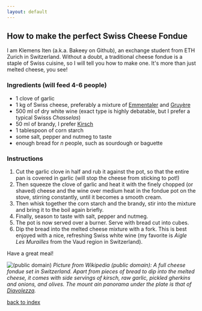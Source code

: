 ```yaml
---
layout: default
---
```


## How to make the perfect Swiss Cheese Fondue
I am Klemens Iten (a.k.a. Bakeey on Github), an exchange student from ETH Zurich in Switzerland. 
Without a doubt, a traditional cheese fondue is a staple of Swiss cuisine, so I will tell you how to make one. 
It's more than just melted cheese, you see!

### Ingredients (will feed 4-6 people)
- 1 clove of garlic
- 1 kg of Swiss cheese, preferably a mixture of 
[Emmentaler](https://en.wikipedia.org/wiki/Emmental_cheese) and 
[Gruyère](https://en.wikipedia.org/wiki/Gruy%C3%A8re_cheese)
- 500 ml of dry white wine (exact type is highly debatable, but I prefer a typical Swisss _Chasselas_)
- 50 ml of brandy, I prefer [Kirsch](https://en.wikipedia.org/wiki/Kirsch)
- 1 tablespoon of corn starch
- some salt, pepper and nutmeg to taste
- enough bread for _n_ people, such as sourdough or baguette

### Instructions
1. Cut the garlic clove in half and rub it against the pot, so that the entire pan is covered in garlic
   (will stop the cheese from sticking to pot!)
2. Then squeeze the clove of garlic and heat it with the finely chopped (or shaved) cheese and the wine over medium heat
 in the fondue pot on the stove, stirring constantly, until it becomes a smooth cream.
3. Then whisk together the corn starch and the brandy, stir into the mixture and bring it to the boil again briefly.
4. Finally, season to taste with salt, pepper and nutmeg.
5. The pot is now served over a burner. Serve with bread cut into cubes.
6. Dip the bread into the melted cheese mixture with a fork. 
 This is best enjoyed with a nice, refreshing Swiss white wine
 (my favorite is _Aigle Les Murailles_ from the Vaud region in Switzerland).

Have a great meal!

![(public domain)](https://upload.wikimedia.org/wikipedia/commons/8/86/Full_cheese_fondue_set_-_in_Switzerland.JPG)
_Picture from Wikipedia (public domain): A full cheese fondue set in Switzerland. Apart from pieces of bread to dip into
the melted cheese, it comes with side servings of kirsch, raw garlic, pickled gherkins and onions, and olives. The mount
ain panorama under the plate is that of [Diavolezza](https://en.wikipedia.org/wiki/Diavolezza)._

<!--
Keep this link to return to the index
-->
[back to index](../)